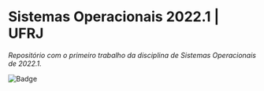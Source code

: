 # Sistemas Operacionais 2022.1 | UFRJ
*Repositório com o primeiro trabalho da disciplina de Sistemas Operacionais de 2022.1.*

![Badge](https://img.shields.io/badge/C-00599C?style=for-the-badge&logo=c&logoColor=white)
